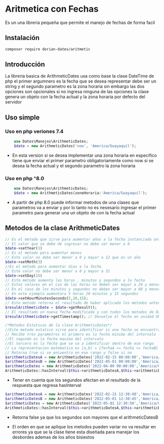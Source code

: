 # Aritmetica con Fechas
Es un una libreria pequeña que permite el manejo de fechas de forma facil

## Instalación
```bash
composer require dorian-dates/aritmetic
```
## Introducción
La libreria basica de ArithmeticDates usa como base la clase DateTime de php el primer argumnero es la fecha que se desea representar debe ser un string y el segundo parametro es la zona horaria sin embargo las dos opciones son opcionales si no ingresa ninguna de las opciones la clase genera un objeto con la fecha actual y la zona horaria por defecto del servidor 

## Uso simple
### Uso en php veriones 7.4 
```php
    use Dates\Manejos\ArithmeticDates;
    $date = new ArithmeticDates('now', 'America/Guayaquil');
```
- En esta version si se desea implementar una zona horaria en especifico tiene que enviar el primer parametro obligatoriamente como now si se desea la fecha actual y el segundo parametro la zona horaria
### Uso en php ^8.0
```php
    use Dates\Manejos\ArithmeticDates;
    $date = new ArithmeticDates(zoneHoraria:'America/Guayaquil');
```
- A partir de php 8.0 puede informar metodos de una clases que parametros va a enviar y por lo tanto no es nesesario ingresar el primer parametro para generar una un objeto de con la fecha actual

## Metodos de la clase ArithmeticDates

```php
// Es el metodo que sirve para aumentar años a la fecha instanciada anteriormente
// El valor que se debe de ingresar no debe ser menor a 0  
$date->setYear(1)
// Es el metodo para aumentar meses 
// Este valor no debe ser menor a 0 y mayor a 12 que es un año 
$date->setMoth(3)
//Es el metodo para aumentar dias a la fecha
// Este valor no debe ser menor a 0 y mayor a 31 
$date->setDay(15) 
// Este metodo aumenta las horas , minutos y segundos a la fecha
// Estos valores en el cso de las horas no deben ser mayor a 24 y menores a 0
// En el caso de los minutos y segundos no deben ser mayor a 60 y menor a 0
// En este ejemplo aumentara 5 horas 20 minutos y 15 segundos
$date->setHourMinutesSeconds(5,20,15);
// Este metodo retorna el resultado de haber aplicado los metodos anteriores en como un DateTime
$resulArithmeticDate = $date->getResult();
// El resultado un nueva fecha modificada y con todos los metodos de DateTime
$resulArithmeticDate->getTimestamp(); // Devuelve el fecha en unidad UNIX en milisegundos propio de DateTime

/*Metodos Estaticos de la clase ArithmeticDates*/
//Este metodo estatico sirve para identificar si una fecha se encuentra dentro de un rango de fechas
// Recibe tres parametros el primero es la fecha minima del intervalo
//El segundo es la fecha maxima del intervalo 
//El tercero es la fecha que se va a identificar dentro de ese rango 
// La representacion matematica es [a,b] = {fechaA <= fecha <= fechaB}
// Retorna true si se encuentra en ese rango y false si no 
$arithmeticDatesA = new ArithmeticDates('2022-02-15 00:00:00','America/Guayaquil');
$arithmeticDatesB = new ArithmeticDates('2022-05-01 00:00:00','America/Guayaquil');
$arithmeticDates = new ArithmeticDates('2022-04-09 00:00:00','America/Guayaquil');
ArithmeticDates::hasInterval($this->arithmeticDatesA,$this->arithmeticDatesB,$this->arithmeticDates) // true
```
- Tener en cuenta que los segundos afectan en el resultado de la respuesta que regresa hasInterval 
```php
$arithmeticDatesA = new ArithmeticDates('2022-02-15 12:30:40','America/Guayaquil');
$arithmeticDatesB = new ArithmeticDates('2022-05-01 12:30:45','America/Guayaquil');
$arithmeticDates = new ArithmeticDates('2022-05-01 12:30:50','America/Guayaquil');
ArithmeticDates::hasInterval($this->arithmeticDatesA,$this->arithmeticDatesB,$this->arithmeticDates) // false
```
- Retorna false ya que los segundos son mayores que el arithmeticDatesB

- El orden en que se aplique los metodos pueden variar no va resultar en errores ya que se la clase tiene esta diseñada para manejar los desbordes ademas de los años bisiestos

